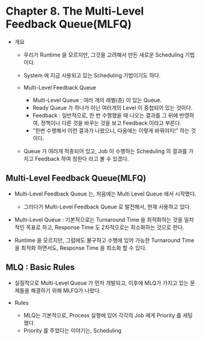 # Chapter 8. The Multi-Level Feedback Queue(MLFQ)

+ 개요
  - 우리가 Runtime 을 모르지만, 그것을 고려해서 만든 새로운 Scheduling 기법이다. 
  - System 에 지금 사용되고 있는 Scheduling 기법이기도 하다.  
  - Multi-Level Feedback Queue
    - Multi-Level Queue : 여러 개의 레벨(층) 이 있는 Queue.
    - Ready Queue 가 하나가 아닌 여러개의 Level 이 중첩되어 있는 것이다. 
    - Feedback : 일반적으로, 한 번 수행했을 때 나오는 결과를 그 뒤에 반영하여, 정책이나 다른 것을 바꾸는 것을 보고 Feedback 이라고 부른다.
    - "한번 수행해서 이런 결과가 나왔으니, 다음에는 이렇게 바꿔야지!" 하는 것이다. 
  
  - Queue 가 여러개 적층되어 있고, Job 이 수행하는 Scheduling 의 결과를 가지고 Feedback 하여 정한다 라고 볼 수 있겠다.

## Multi-Level Feedback Queue(MLFQ)

+ Multi-Level Feedback Queue 는, 처음에는 Multi Level Queue 에서 시작했다. 
  - 그러다가 Multi-Level Feedback Queue 로 발전해서, 현재 사용하고 있다. 

+ Multi-Level Queue : 기본적으로는 Turnaround Time 을 최적화하는 것을 일차적인 목표로 하고, Response Time 도 2차적으로는 최소화하는 것으로 한다. 

+ Runtime 을 모르지만, 그럼에도 불구하고 수행에 있어 가능한 Turnaround Time 을 최적화 하면서도, Response Time 을 최소화 할 수 있다. 


## MLQ : Basic Rules

+ 실질적으로 Multi-Level Queue 가 먼저 개발되고, 이후에 MLQ가 가지고 있는 문제들을 해결하기 위해 MLFQ가 나왔다.

+ Rules
  - MLQ는 기본적으로, Process 실행에 있어 각각의 Job 에게 Priority 를 세팅했다. 
  - Priority 를 주었다는 이야기는, Scheduling
